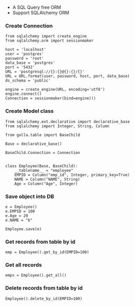 
* A SQL Query free ORM
* Support SQLAlchemy ORM 

### Create Connection 

```
from sqlalchemy import create_engine
from sqlalchemy.orm import sessionmaker

host = 'localhost'
user = 'postgres'
password = 'root'
data_base = 'postgres'
port = '5432'
URL = 'postgresql://{}:{}@{}:{}/{}'
URL = URL.format(user, password, host, port, data_base)
ds_schema = 'public'

engine = create_engine(URL, encoding='utf8')
engine.connect()
Connection = sessionmaker(bind=engine)()

```

### Create Model class

```
from sqlalchemy.ext.declarative import declarative_base
from sqlalchemy import Integer, String, Column

from golla.table import BaseChild

Base = declarative_base()

BaseChild.Connection = Connection


class Employee(Base, BaseChild):
    __tablename__ = "employee"
    EMPID = Column("emp_id", Integer, primary_key=True)
    NAME = Column("NAME", String)
    Age = Column("Age", Integer)

```


### Save object into DB

```
e = Employee()
e.EMPID = 100
e.Age = 20
e.NAME = "b"

Employee.save(e)

``` 

### Get records from table by id

```
emp = Employee().get_by_id(EMPID=100)
```

### Get all records 

```
emps = Employee().get_all()
```

### Delete records from table by id

```
Employee().delete_by_id(EMPID=100)
```
